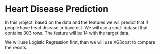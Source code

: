 # Heart Disease Prediction

In this project, based on the data and the features we will predict that if people have heart disease or have not. We will use a small dataset that contains 303 rows. The feature will be 14 with the target data. 

We will use Logistic Regression first, than we will use XGBoost to compare the results.
